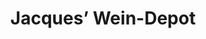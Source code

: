 ---
title: "Jacques’ Wein-Depot"
url: /regensburg/jacques-wein-depot-landshuter-strasse/
shop: Wein
---